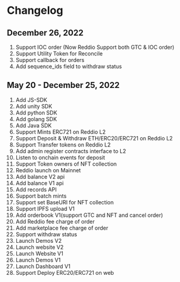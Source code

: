 # Changelog

## December 26, 2022

1. Support IOC order (Now Reddio Support both GTC & IOC order)
2. Support Utility Token for Reconcile
3. Support callback for orders
4. Add sequence_ids field to withdraw status

## May 20 - December 25, 2022

1. Add JS-SDK
2. Add unity SDK
3. Add python SDK
4. Add golang SDK
5. Add Java SDK
6. Support Mints ERC721 on Reddio L2
7. Support Deposit & Withdraw ETH/ERC20/ERC721 on Reddio L2
8. Support Transfer tokens on Reddio L2
9. Add admin register contracts interface to L2
10. Listen to onchain events for deposit
11. Support Token owners of NFT collection
12. Reddio launch on Mainnet
13. Add balance V2 api
14. Add balance V1 api
15. Add records API
16. Support batch mints
17. Support set BaseURI for NFT collection
18. Support IPFS upload V1
19. Add orderbook V1(support GTC and NFT and cancel order)
20. Add Reddio fee charge of order
21. Add marketplace fee charge of order
22. Support withdraw status
23. Launch Demos V2 
24. Launch website V2
25. Launch Website V1
26. Launch Demos V1
27. Launch Dashboard V1
28. Support Deploy ERC20/ERC721 on web
